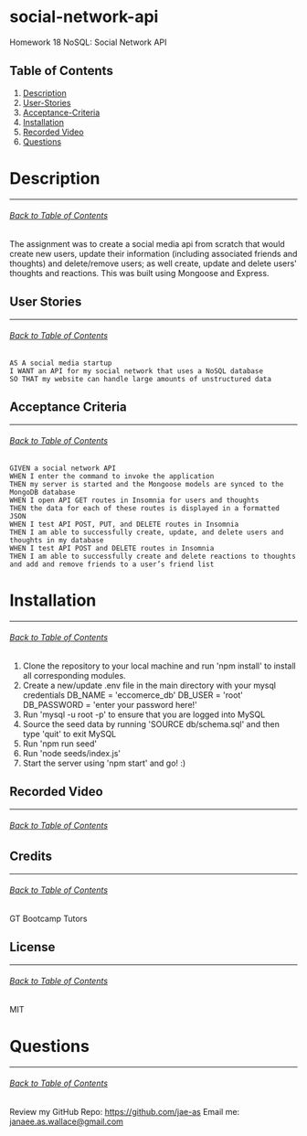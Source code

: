 # social-network-api
Homework 18 NoSQL: Social Network API

## Table of Contents
1. [Description](#Description)
2. [User-Stories](#User-Stories)
3. [Acceptance-Criteria](#Acceptance-Criteria)
4. [Installation](#Installation)
5. [Recorded Video](#Recorded-Video)
6. [Questions](#Questions)

# Description
***
###### [Back to Table of Contents](#Table-of-Contents)
The assignment was to create a social media api from scratch that would create new users, update their information (including associated friends and thoughts) and delete/remove users; as well create, update and delete users' thoughts and reactions. This was built using Mongoose and Express.

## User Stories
***
###### [Back to Table of Contents](#Table-of-Contents)
```
AS A social media startup
I WANT an API for my social network that uses a NoSQL database
SO THAT my website can handle large amounts of unstructured data
```

## Acceptance Criteria
***
###### [Back to Table of Contents](#Table-of-Contents)
```
GIVEN a social network API
WHEN I enter the command to invoke the application
THEN my server is started and the Mongoose models are synced to the MongoDB database
WHEN I open API GET routes in Insomnia for users and thoughts
THEN the data for each of these routes is displayed in a formatted JSON
WHEN I test API POST, PUT, and DELETE routes in Insomnia
THEN I am able to successfully create, update, and delete users and thoughts in my database
WHEN I test API POST and DELETE routes in Insomnia
THEN I am able to successfully create and delete reactions to thoughts and add and remove friends to a user’s friend list
```

# Installation
***
###### [Back to Table of Contents](#Table-of-Contents)
1. Clone the repository to your local machine and run 'npm install' to install all corresponding modules.
2. Create a new/update .env file in the main directory with your mysql credentials
    DB_NAME = 'eccomerce_db'
    DB_USER = 'root'
    DB_PASSWORD = 'enter your password here!'
3. Run 'mysql -u root -p' to ensure that you are logged into MySQL
4. Source the seed data by running 'SOURCE db/schema.sql' and then type 'quit' to exit MySQL
5. Run 'npm run seed'
6. Run 'node seeds/index.js'
7. Start the server using 'npm start' and go! :) 


## Recorded Video
***
###### [Back to Table of Contents](#Table-of-Contents)



## Credits
***
###### [Back to Table of Contents](#Table-of-Contents)
GT Bootcamp Tutors

## License
***
###### [Back to Table of Contents](#Table-of-Contents)
MIT

# Questions
***
###### [Back to Table of Contents](#Table-of-Contents)
Review my GitHub Repo: https://github.com/jae-as
Email me: janaee.as.wallace@gmail.com

